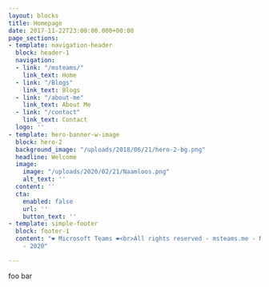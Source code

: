 ```yaml
---
layout: blocks
title: Homepage
date: 2017-11-22T23:00:00.000+00:00
page_sections:
- template: navigation-header
  block: header-1
  navigation:
  - link: "/msteams/"
    link_text: Home
  - link: "/Blogs"
    link_text: Blogs
  - link: "/about-me"
    link_text: About Me
  - link: "/contact"
    link_text: Contact
  logo: ''
- template: hero-banner-w-image
  block: hero-2
  background_image: "/uploads/2018/06/21/hero-2-bg.png"
  headline: Welcome
  image:
    image: "/uploads/2020/02/21/Naamloos.png"
    alt_text: ''
  content: ''
  cta:
    enabled: false
    url: ''
    button_text: ''
- template: simple-footer
  block: footer-1
  content: "❤︎ Microsoft Teams ❤︎<br>All rights reserved - msteams.me - Mitchell Bakker
    - 2020"

---
```

foo bar